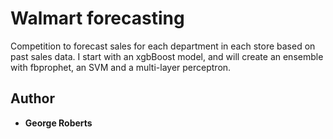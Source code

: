 # Walmart forecasting

Competition to forecast sales for each department in each store based on past sales data. 
I start with an xgbBoost model, and will create an ensemble with fbprophet, an SVM and a
multi-layer perceptron.

## Author

* **George Roberts**
